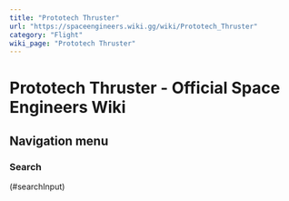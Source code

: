 ```yaml
---
title: "Prototech Thruster"
url: "https://spaceengineers.wiki.gg/wiki/Prototech_Thruster"
category: "Flight"
wiki_page: "Prototech Thruster"
---
```


# Prototech Thruster - Official Space Engineers Wiki

## Navigation menu

### Search

(#searchInput)